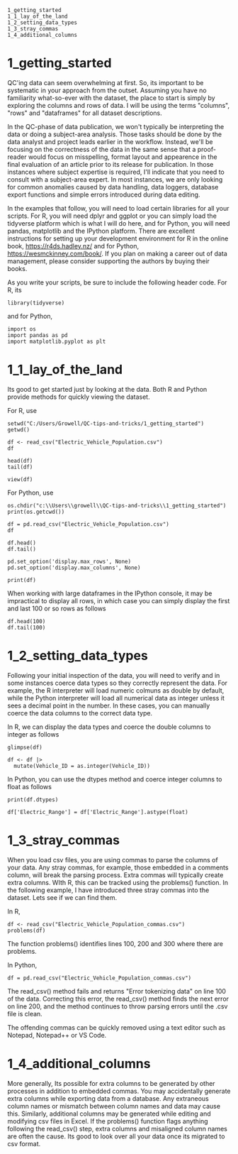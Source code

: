 
    1_getting_started
    1_1_lay_of_the_land
    1_2_setting_data_types
    1_3_stray_commas
    1_4_additional_columns
	
	
# 1_getting_started

QC'ing data can seem overwhelming at first. So, its important to be systematic in your approach from the outset. Assuming you have no familiarity what-so-ever with the dataset, the place to start is simply by exploring the columns and rows of data.  I will be using the terms "columns", "rows" and "dataframes" for all dataset descriptions. 

In the QC-phase of data publication, we won't typically be interpreting the data or doing a subject-area analysis. Those tasks should be done by the data analyst and project leads earlier in the workflow. Instead, we'll be focusing on the correctness of the data in the same sense that a proof-reader would focus on misspelling, format layout and appearence in the final evaluation of an article prior to its release for publication. In those instances where subject expertise is required, I'll indicate that you need to consult with a subject-area expert. In most instances, we are only looking for common anomalies caused by data handling, data loggers, database export functions and simple errors introduced during data editing.

In the examples that follow, you will need to load certain libraries for all your scripts. For R, you will need dplyr and ggplot or you can simply load the tidyverse platform which is what I will do here, and for Python, you will need pandas, matplotlib and the IPython platform. There are excellent instructions for setting up your development environment for R in the online book, https://r4ds.hadley.nz/ and for Python, https://wesmckinney.com/book/. If you plan on making a career out of data management, please consider supporting the authors by buying their books. 

As you write your scripts, be sure to include the following header code. For R, its

	library(tidyverse)

and for Python, 

	import os
	import pandas as pd
	import matplotlib.pyplot as plt


# 1_1_lay_of_the_land

Its good to get started just by looking at the data. Both R and Python provide methods for quickly viewing the dataset. 

For R, use 

	setwd("C:/Users/Growell/QC-tips-and-tricks/1_getting_started")
	getwd()
	
	df <- read_csv("Electric_Vehicle_Population.csv")
	df
	
	head(df)
	tail(df)
	
	view(df)
	
	

For Python, use
	
	os.chdir("c:\\Users\\growell\\QC-tips-and-tricks\\1_getting_started")
	print(os.getcwd())
		
	df = pd.read_csv("Electric_Vehicle_Population.csv")
	df	
		
	df.head()
	df.tail()
		
	pd.set_option('display.max_rows', None)
	pd.set_option('display.max_columns', None)
		
	print(df)
		

When working with large dataframes in the IPython console, it may be impractical to display all rows, in which case you can simply display the first and last 100 or so rows as follows

	df.head(100)
	df.tail(100)
	

    
# 1_2_setting_data_types

Following your initial inspection of the data, you will need to verify and in some instances coerce data types so they correctly represent the data. For example, the R interpreter will load numeric colmuns as double by default, while the Python interpreter will load all numerical data as integer unless it sees a decimal point in the number. In these cases, you can manually coerce the data columns to the correct data type. 

In R, we can display the data types and coerce the double columns to integer as follows

	glimpse(df)

	df <- df |>
	  mutate(Vehicle_ID = as.integer(Vehicle_ID))


In Python, you can use the dtypes method and coerce integer columns to float as follows

	print(df.dtypes)
	
	df['Electric_Range'] = df['Electric_Range'].astype(float)
	


# 1_3_stray_commas

When you load csv files, you are using commas to parse the columns of your data. Any stray commas, for example, those embedded in a comments column, will break the parsing process. Extra commas will typically create extra columns. WIth R, this can be tracked using the problems() function. In the following example, I have introduced three stray commas into the dataset. Lets see if we can find them.

In R,

	df <- read_csv("Electric_Vehicle_Population_commas.csv")
	problems(df)
	
The function problems() identifies lines 100, 200 and 300 where there are problems.
	
In Python,

    df = pd.read_csv("Electric_Vehicle_Population_commas.csv")

The read_csv() method fails and returns "Error tokenizing data" on line 100 of the data. Correcting this error, the read_csv() method finds the next error on line 200, and the method continues to throw parsing errors until the .csv file is clean. 

The offending commas can be quickly removed using a text editor such as Notepad, Notepad++ or VS Code.





# 1_4_additional_columns

More generally, Its possible for extra columns to be generated by other processes in addition to embedded commas. You may accidentally generate extra columns while exporting data from a database. Any extraneous column names or mismatch between column names and data may cause this. Similarly, additional columns may be generated while editing and modifying csv files in Excel. If the problems() function flags anything following the read_csv() step, extra columns and misaligned column names are often the cause. Its good to look over all your data once its migrated to csv format. 













